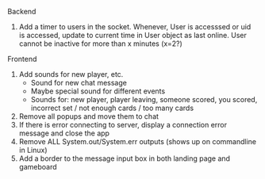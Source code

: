 Backend 

1. Add a timer to users in the socket. Whenever, User is accesssed or uid is accessed, update to current time in User object as last online.
  User cannot be inactive for more than x minutes (x=2?)

Frontend

1. Add sounds for new player, etc.
    * Sound for new chat message
    * Maybe special sound for different events
    * Sounds for: new player, player leaving, someone scored, you scored, incorrect set / not enough cards / too many cards 
5. Remove all popups and move them to chat
9. If there is error connecting to server, display a connection error message and close the app
4. Remove ALL System.out/System.err outputs (shows up on commandline in Linux)
10. Add a border to the message input box in both landing page and gameboard

